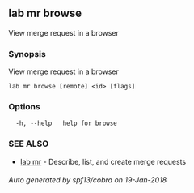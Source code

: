 ## lab mr browse

View merge request in a browser

### Synopsis


View merge request in a browser

```
lab mr browse [remote] <id> [flags]
```

### Options

```
  -h, --help   help for browse
```

### SEE ALSO
* [lab mr](lab_mr.md)	 - Describe, list, and create merge requests

###### Auto generated by spf13/cobra on 19-Jan-2018

